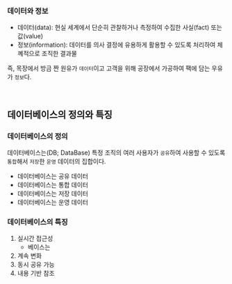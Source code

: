 ### 데이터와 정보 

- 데이터(data): 현실 세계에서 단순히 관찰하거나 측정하여 수집한 사실(fact) 또는 값(value)
- 정보(information): 데이터를 의사 결정에 유용하게 활용할 수 있도록 처리하여 체꼐적으로 조직한 결과물 

즉, 목장에서 방금 짠 원유가 `데이터`이고 고객을 위해 공장에서 가공하여 팩에 담는 우유가 `정보`다.

<br>

## 데이터베이스의 정의와 특징

### 데이터베이스의 정의 

데이터베이스는(DB; DataBase) 특정 조직의 여러 사용자가 `공유`하여 사용할 수 있도록 `통합`해서 `저장`한 `운영` 데이터의 집합이다.

- 데이터베이스는 공유 데이터
- 데이터베이스는 통합 데이터
- 데이터베이스는 저장 데이터
- 데이터베이스는 운영 데이터

### 데이터베이스의 특징

1. 실시간 접근성 
   - 베이스는    
2. 계속 변화
3. 동시 공유 가능
4. 내용 기반 참조 